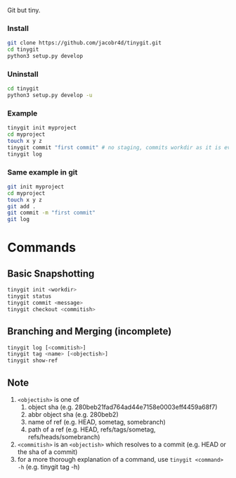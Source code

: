 Git but tiny.

### Install

```bash
git clone https://github.com/jacobr4d/tinygit.git
cd tinygit
python3 setup.py develop
```

### Uninstall
```bash
cd tinygit
python3 setup.py develop -u
```

### Example

```bash
tinygit init myproject
cd myproject
touch x y z
tinygit commit "first commit" # no staging, commits workdir as it is every time
tinygit log
```

### Same example in git

```bash
git init myproject
cd myproject
touch x y z
git add .
git commit -m "first commit"
git log
```

# Commands

## Basic Snapshotting
```bash
tinygit init <workdir>
tinygit status
tinygit commit <message>
tinygit checkout <commitish>
```

## Branching and Merging (incomplete)
```bash
tinygit log [<commitish>]
tinygit tag <name> [<objectish>]
tinygit show-ref 
```

## Note
1. ```<objectish>``` is one of
    1. object sha (e.g. 280beb21fad764ad44e7158e0003eff4459a68f7)
    1. abbr object sha (e.g. 280beb2)
    1. name of ref (e.g. HEAD, sometag, somebranch)
    1. path of a ref (e.g. HEAD, refs/tags/sometag, refs/heads/somebranch)
1. ```<commitish>``` is an ```<objectish>``` which resolves to a commit (e.g. HEAD or the sha of a commit)
1. for a more thorough explanation of a command, use ```tinygit <command> -h``` (e.g. tinygit tag -h)